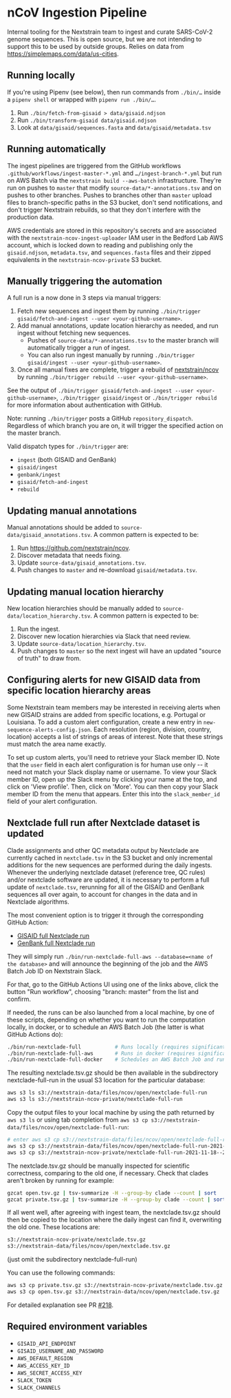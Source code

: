 # nCoV Ingestion Pipeline

Internal tooling for the Nextstrain team to ingest and curate SARS-CoV-2 genome sequences. This is open source, but we are not intending to support this to be used by outside groups.
Relies on data from https://simplemaps.com/data/us-cities.

## Running locally
If you're using Pipenv (see below), then run commands from `./bin/…` inside a `pipenv shell` or wrapped with `pipenv run ./bin/…`.

1. Run `./bin/fetch-from-gisaid > data/gisaid.ndjson`
2. Run `./bin/transform-gisaid data/gisaid.ndjson`
3. Look at `data/gisaid/sequences.fasta` and `data/gisaid/metadata.tsv`

## Running automatically
The ingest pipelines are triggered from the GitHub workflows `.github/workflows/ingest-master-*.yml` and `…/ingest-branch-*.yml` but run on AWS Batch via the `nextstrain build --aws-batch` infrastructure.
They're run on pushes to `master` that modify `source-data/*-annotations.tsv` and on pushes to other branches.
Pushes to branches other than `master` upload files to branch-specific paths in the S3 bucket, don't send notifications, and don't trigger Nextstrain rebuilds, so that they don't interfere with the production data.

AWS credentials are stored in this repository's secrets and are associated with the `nextstrain-ncov-ingest-uploader` IAM user in the Bedford Lab AWS account, which is locked down to reading and publishing only the `gisaid.ndjson`, `metadata.tsv`, and `sequences.fasta` files and their zipped equivalents in the `nextstrain-ncov-private` S3 bucket.

## Manually triggering the automation
A full run is a now done in 3 steps via manual triggers:
1. Fetch new sequences and ingest them by running `./bin/trigger gisaid/fetch-and-ingest --user <your-github-username>`.
2. Add manual annotations, update location hierarchy as needed, and run ingest without fetching new sequences.
    * Pushes of `source-data/*-annotations.tsv` to the master branch will automatically trigger a run of ingest.
    * You can also run ingest manually by running `./bin/trigger gisaid/ingest --user <your-github-username>`.
3. Once all manual fixes are complete, trigger a rebuild of [nextstrain/ncov](https://github.com/nextstrain/ncov) by running `./bin/trigger rebuild --user <your-github-username>`.

See the output of `./bin/trigger gisaid/fetch-and-ingest --user <your-github-username>`, `./bin/trigger gisaid/ingest` or `./bin/trigger rebuild` for more information about authentication with GitHub.

Note: running `./bin/trigger` posts a GitHub `repository_dispatch`.
Regardless of which branch you are on, it will trigger the specified action on the master branch.

Valid dispatch types for `./bin/trigger` are:

  - `ingest` (both GISAID and GenBank)
  - `gisaid/ingest`
  - `genbank/ingest`
  - `gisaid/fetch-and-ingest`
  - `rebuild`

## Updating manual annotations
Manual annotations should be added to `source-data/gisaid_annotations.tsv`.
A common pattern is expected to be:

 1. Run <https://github.com/nextstrain/ncov>.
 2. Discover metadata that needs fixing.
 3. Update `source-data/gisaid_annotations.tsv`.
 4. Push changes to `master` and re-download `gisaid/metadata.tsv`.

## Updating manual location hierarchy
New location hierarchies should be manually added to `source-data/location_hierarchy.tsv`.
A common pattern is expected to be:

 1. Run the ingest.
 2. Discover new location hierarchies via Slack that need review.
 3. Update `source-data/location_hierarchy.tsv`.
 4. Push changes to `master` so the next ingest will have an updated "source of truth" to draw from.

## Configuring alerts for new GISAID data from specific location hierarchy areas
Some Nextstrain team members may be interested in receiving alerts when new GISAID strains are added from specific locations, e.g. Portugal or Louisiana.
To add a custom alert configuration, create a new entry in `new-sequence-alerts-config.json`.
Each resolution (region, division, country, location) accepts a list of strings of areas of interest.
Note that these strings must match the area name exactly.

To set up custom alerts, you'll need to retrieve your Slack member ID.
Note that the `user` field in each alert configuration is for human use only -- it need not match your Slack display name or username.
To view your Slack member ID, open up the Slack menu by clicking your name at the top, and click on 'View profile'.
Then, click on 'More'.
You can then copy your Slack member ID from the menu that appears.
Enter this into the `slack_member_id` field of your alert configuration.

## Nextclade full run after Nextclade dataset is updated

Clade assignments and other QC metadata output by Nextclade are currently cached in `nextclade.tsv` in the S3 bucket and only incremental additions for the new sequences are performed during the daily ingests.
Whenever the underlying nextclade dataset (reference tree, QC rules) and/or nextclade software are updated, it is necessary to perform a full update of `nextclade.tsv`, rerunning for all of the GISAID and GenBank sequences all over again, to account for changes in the data and in Nextclade algorithms.

The most convenient option is to trigger it through the corresponding GitHub Action:

* [GISAID full Nextclade run](https://github.com/nextstrain/ncov-ingest/actions/workflows/nextclade-full-run-gisaid.yml)
* [GenBank full Nextclade run](https://github.com/nextstrain/ncov-ingest/actions/workflows/nextclade-full-run-genbank.yml)

They will simply run `./bin/run-nextclade-full-aws --database=<name of the database>` and will announce the beginning of the job and the AWS Batch Job ID on Nextstrain Slack.

For that, go to the GitHub Actions UI using one of the links above, click the button "Run workflow", choosing "branch: master" from the list and confirm.

If needed, the runs can be also launched from a local machine, by one of these scripts, depending on whether you want to run the computation locally, in docker, or to schedule an AWS Batch Job (the latter is what GitHub Actions do):

```bash
./bin/run-nextclade-full           # Runs locally (requires significant computational resources)
./bin/run-nextclade-full-aws       # Runs in docker (requires significant computational resources)
./bin/run-nextclade-full-docker    # Schedules an AWS Batch Job and runs there
```

The resulting nextclade.tsv.gz should be then available in the subdirectory nextclade-full-run in the usual S3 location for the particular database:

```bash
aws s3 ls s3://nextstrain-data/files/ncov/open/nextclade-full-run
aws s3 ls s3://nextstrain-ncov-private/nextclade-full-run
```

Copy the output files to your local machine by using the path returned by `aws s3 ls` or using tab completion from `aws s3 cp s3://nextstrain-data/files/ncov/open/nextclade-full-run`:

```bash
# enter aws s3 cp s3://nextstrain-data/files/ncov/open/nextclade-full-run and use tab completion for exact date
aws s3 cp s3://nextstrain-data/files/ncov/open/nextclade-full-run-2021-11-19--02-34-23--UTC/nextclade.tsv.gz open.tsv.gz
aws s3 cp s3://nextstrain-ncov-private/nextclade-full-run-2021-11-18--23-37-14--UTC/nextclade.tsv.gz private.tsv.gz
```

The nextclade.tsv.gz should be manually inspected for scientific correctness, comparing to the old one, if necessary. Check that clades aren't broken by running for example:

```bash
gzcat open.tsv.gz | tsv-summarize -H --group-by clade --count | sort
gzcat private.tsv.gz | tsv-summarize -H --group-by clade --count | sort
```

If all went well, after agreeing with ingest team, the nextclade.tsv.gz should then be copied to the location where the daily ingest can find it, overwriting the old one. These locations are:

```txt
s3://nextstrain-ncov-private/nextclade.tsv.gz
s3://nextstrain-data/files/ncov/open/nextclade.tsv.gz
```

(just omit the subdirectory nextclade-full-run)

You can use the following commands:

```bash
aws s3 cp private.tsv.gz s3://nextstrain-ncov-private/nextclade.tsv.gz
aws s3 cp open.tsv.gz s3://nextstrain-data/ncov/open/nextclade.tsv.gz
```

For detailed explanation see PR [#218](https://github.com/nextstrain/ncov-ingest/pull/218).

## Required environment variables
* `GISAID_API_ENDPOINT`
* `GISAID_USERNAME_AND_PASSWORD`
* `AWS_DEFAULT_REGION`
* `AWS_ACCESS_KEY_ID`
* `AWS_SECRET_ACCESS_KEY`
* `SLACK_TOKEN`
* `SLACK_CHANNELS`
